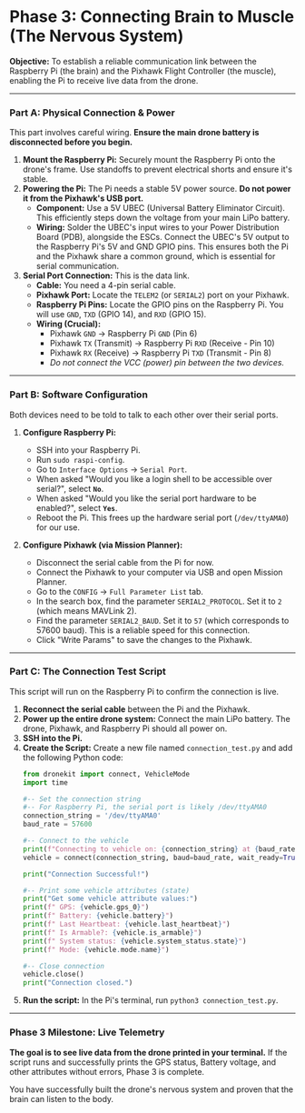   # Phase 3: Connecting Brain to Muscle (The Nervous System)

  **Objective:** To establish a reliable communication link between the Raspberry Pi (the brain) and the Pixhawk Flight Controller (the muscle), enabling the Pi to receive live data from the drone.

  ---

  ### Part A: Physical Connection & Power

  This part involves careful wiring. **Ensure the main drone battery is disconnected before you begin.**

  1.  **Mount the Raspberry Pi:** Securely mount the Raspberry Pi onto the drone's frame. Use standoffs to prevent electrical shorts and ensure it's stable.
  2.  **Powering the Pi:** The Pi needs a stable 5V power source. **Do not power it from the Pixhawk's USB port.**
      * **Component:** Use a 5V UBEC (Universal Battery Eliminator Circuit). This efficiently steps down the voltage from your main LiPo battery.
      * **Wiring:** Solder the UBEC's input wires to your Power Distribution Board (PDB), alongside the ESCs. Connect the UBEC's 5V output to the Raspberry Pi's 5V and GND GPIO pins. This ensures both the Pi and the Pixhawk share a common ground, which is essential for serial communication.
  3.  **Serial Port Connection:** This is the data link.
      * **Cable:** You need a 4-pin serial cable.
      * **Pixhawk Port:** Locate the `TELEM2` (or `SERIAL2`) port on your Pixhawk.
      * **Raspberry Pi Pins:** Locate the GPIO pins on the Raspberry Pi. You will use `GND`, `TXD` (GPIO 14), and `RXD` (GPIO 15).
      * **Wiring (Crucial):**
          * Pixhawk `GND` -> Raspberry Pi `GND` (Pin 6)
          * Pixhawk `TX` (Transmit) -> Raspberry Pi `RXD` (Receive - Pin 10)
          * Pixhawk `RX` (Receive) -> Raspberry Pi `TXD` (Transmit - Pin 8)
          * *Do not connect the VCC (power) pin between the two devices.*

  ---

  ### Part B: Software Configuration

  Both devices need to be told to talk to each other over their serial ports.

  1.  **Configure Raspberry Pi:**
      * SSH into your Raspberry Pi.
      * Run `sudo raspi-config`.
      * Go to `Interface Options` -> `Serial Port`.
      * When asked "Would you like a login shell to be accessible over serial?", select **`No`**.
      * When asked "Would you like the serial port hardware to be enabled?", select **`Yes`**.
      * Reboot the Pi. This frees up the hardware serial port (`/dev/ttyAMA0`) for our use.

  2.  **Configure Pixhawk (via Mission Planner):**
      * Disconnect the serial cable from the Pi for now.
      * Connect the Pixhawk to your computer via USB and open Mission Planner.
      * Go to the `CONFIG` -> `Full Parameter List` tab.
      * In the search box, find the parameter `SERIAL2_PROTOCOL`. Set it to `2` (which means MAVLink 2).
      * Find the parameter `SERIAL2_BAUD`. Set it to `57` (which corresponds to 57600 baud). This is a reliable speed for this connection.
      * Click "Write Params" to save the changes to the Pixhawk.

  ---

  ### Part C: The Connection Test Script

  This script will run on the Raspberry Pi to confirm the connection is live.

  1.  **Reconnect the serial cable** between the Pi and the Pixhawk.
  2.  **Power up the entire drone system:** Connect the main LiPo battery. The drone, Pixhawk, and Raspberry Pi should all power on.
  3.  **SSH into the Pi.**
  4.  **Create the Script:** Create a new file named `connection_test.py` and add the following Python code:
      ```python
      from dronekit import connect, VehicleMode
      import time

      #-- Set the connection string
      #-- For Raspberry Pi, the serial port is likely /dev/ttyAMA0
      connection_string = '/dev/ttyAMA0'
      baud_rate = 57600

      #-- Connect to the vehicle
      print(f"Connecting to vehicle on: {connection_string} at {baud_rate} baud...")
      vehicle = connect(connection_string, baud=baud_rate, wait_ready=True)

      print("Connection Successful!")

      #-- Print some vehicle attributes (state)
      print("Get some vehicle attribute values:")
      print(f" GPS: {vehicle.gps_0}")
      print(f" Battery: {vehicle.battery}")
      print(f" Last Heartbeat: {vehicle.last_heartbeat}")
      print(f" Is Armable?: {vehicle.is_armable}")
      print(f" System status: {vehicle.system_status.state}")
      print(f" Mode: {vehicle.mode.name}")

      #-- Close connection
      vehicle.close()
      print("Connection closed.")
      ```
  5.  **Run the script:** In the Pi's terminal, run `python3 connection_test.py`.

  ---

  ### Phase 3 Milestone: Live Telemetry

  **The goal is to see live data from the drone printed in your terminal.** If the script runs and successfully prints the GPS status, Battery voltage, and other attributes without errors, Phase 3 is complete.

  You have successfully built the drone's nervous system and proven that the brain can listen to the body.
